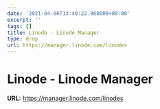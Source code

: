```yaml
---
date: '2021-04-06T13:40:22.968000+00:00'
excerpt: ''
tags: []
title: Linode - Linode Manager
type: drop
url: https://manager.linode.com/linodes
---
```


# Linode - Linode Manager

**URL:** https://manager.linode.com/linodes
